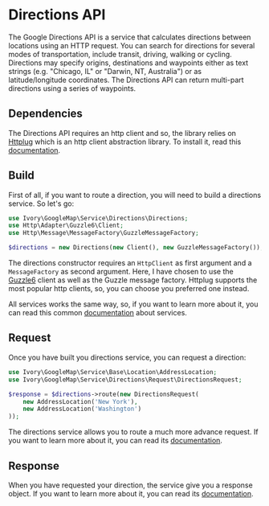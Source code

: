 # Directions API

The Google Directions API is a service that calculates directions between locations using an HTTP request. You can
search for directions for several modes of transportation, include transit, driving, walking or cycling. Directions
may specify origins, destinations and waypoints either as text strings (e.g. "Chicago, IL" or "Darwin, NT, Australia")
or as latitude/longitude coordinates. The Directions API can return multi-part directions using a series of waypoints.

## Dependencies

The Directions API requires an http client and so, the library relies on [Httplug](http://httplug.io/) which is an http 
client abstraction library. To install it, read this [documentation](/doc/installation.md).

## Build

First of all, if you want to route a direction, you will need to build a directions service. So let's go:

``` php
use Ivory\GoogleMap\Service\Directions\Directions;
use Http\Adapter\Guzzle6\Client;
use Http\Message\MessageFactory\GuzzleMessageFactory;

$directions = new Directions(new Client(), new GuzzleMessageFactory());
```

The directions constructor requires an `HttpClient` as first argument and a `MessageFactory` as second argument. Here, 
I have chosen to use the [Guzzle6](http://docs.guzzlephp.org/en/latest/psr7.html) client as well as the Guzzle message 
factory. Httplug supports the most popular http clients, so, you can choose you preferred one instead.

All services works the same way, so, if you want to learn more about it, you can read this common 
[documentation](/doc/service/service.md) about services.

## Request

Once you have built you directions service, you can request a direction:

``` php
use Ivory\GoogleMap\Service\Base\Location\AddressLocation;
use Ivory\GoogleMap\Service\Directions\Request\DirectionsRequest;

$response = $directions->route(new DirectionsRequest(
    new AddressLocation('New York'), 
    new AddressLocation('Washington')
));
```

The directions service allows you to route a much more advance request. If you want to learn more about it, you can 
read its [documentation](/doc/service/directions/directions_request.md).

## Response

When you have requested your direction, the service give you a response object. If you want to learn more about it, you 
can read its [documentation](/doc/service/directions/directions_response.md).
